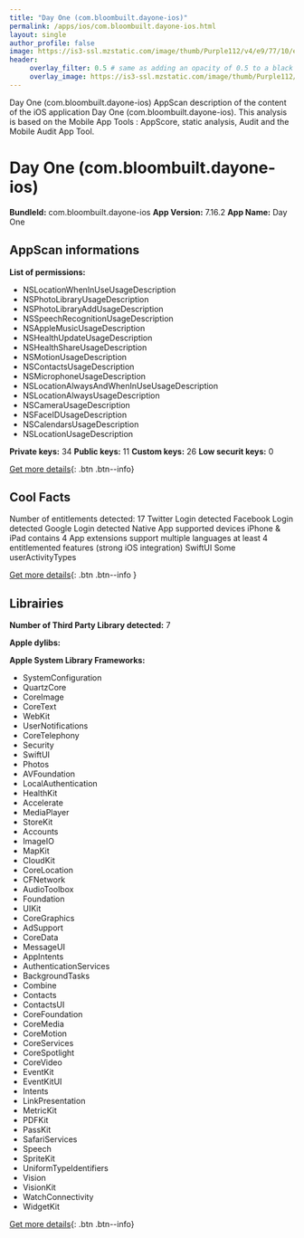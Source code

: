 ```yaml
---
title: "Day One (com.bloombuilt.dayone-ios)"
permalink: /apps/ios/com.bloombuilt.dayone-ios.html
layout: single
author_profile: false
image: https://is3-ssl.mzstatic.com/image/thumb/Purple112/v4/e9/77/10/e9771070-e1ce-9005-b11d-0504d5da91bd/AppIcon-0-1x_U007emarketing-0-7-0-sRGB-85-220.png/512x512bb.jpg
header: 
     overlay_filter: 0.5 # same as adding an opacity of 0.5 to a black background
     overlay_image: https://is3-ssl.mzstatic.com/image/thumb/Purple112/v4/e9/77/10/e9771070-e1ce-9005-b11d-0504d5da91bd/AppIcon-0-1x_U007emarketing-0-7-0-sRGB-85-220.png/512x512bb.jpg
---
```

Day One (com.bloombuilt.dayone-ios) AppScan description of the content of the iOS application Day One (com.bloombuilt.dayone-ios). This analysis is based on the Mobile App Tools : AppScore, static analysis, Audit and the Mobile Audit App Tool.

# Day One (com.bloombuilt.dayone-ios)

**BundleId:** com.bloombuilt.dayone-ios
**App Version:** 7.16.2
**App Name:** Day One


## AppScan informations 

**List of permissions:** 
- NSLocationWhenInUseUsageDescription
- NSPhotoLibraryUsageDescription
- NSPhotoLibraryAddUsageDescription
- NSSpeechRecognitionUsageDescription
- NSAppleMusicUsageDescription
- NSHealthUpdateUsageDescription
- NSHealthShareUsageDescription
- NSMotionUsageDescription
- NSContactsUsageDescription
- NSMicrophoneUsageDescription
- NSLocationAlwaysAndWhenInUseUsageDescription
- NSLocationAlwaysUsageDescription
- NSCameraUsageDescription
- NSFaceIDUsageDescription
- NSCalendarsUsageDescription
- NSLocationUsageDescription
  
  
**Private keys:** 34
**Public keys:** 11
**Custom keys:** 26
**Low securit keys:** 0
  
[Get more details](/pricing.html){: .btn .btn--info}

## Cool Facts

Number of entitlements detected: 17
Twitter Login detected
Facebook Login detected
Google Login detected
Native App
supported devices iPhone & iPad
contains 4 App extensions
support multiple languages
at least 4 entitlemented features (strong iOS integration)
SwiftUI
Some userActivityTypes
  
[Get more details](/pricing.html){: .btn .btn--info }

## Librairies 
**Number of Third Party Library detected:** 7


**Apple dylibs:**


**Apple System Library Frameworks:**
- SystemConfiguration
- QuartzCore
- CoreImage
- CoreText
- WebKit
- UserNotifications
- CoreTelephony
- Security
- SwiftUI
- Photos
- AVFoundation
- LocalAuthentication
- HealthKit
- Accelerate
- MediaPlayer
- StoreKit
- Accounts
- ImageIO
- MapKit
- CloudKit
- CoreLocation
- CFNetwork
- AudioToolbox
- Foundation
- UIKit
- CoreGraphics
- AdSupport
- CoreData
- MessageUI
- AppIntents
- AuthenticationServices
- BackgroundTasks
- Combine
- Contacts
- ContactsUI
- CoreFoundation
- CoreMedia
- CoreMotion
- CoreServices
- CoreSpotlight
- CoreVideo
- EventKit
- EventKitUI
- Intents
- LinkPresentation
- MetricKit
- PDFKit
- PassKit
- SafariServices
- Speech
- SpriteKit
- UniformTypeIdentifiers
- Vision
- VisionKit
- WatchConnectivity
- WidgetKit


  
[Get more details](/pricing.html){: .btn .btn--info}

